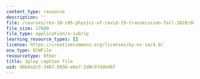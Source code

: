 ```yaml
---
content_type: resource
description: ''
file: /courses/res-10-s95-physics-of-covid-19-transmission-fall-2020/d0bda3c53467693be6e72d0c97dde487_qjUR8WJWRgQ.srt
file_size: 17689
file_type: application/x-subrip
learning_resource_types: []
license: https://creativecommons.org/licenses/by-nc-sa/4.0/
ocw_type: OCWFile
resourcetype: Other
title: 3play caption file
uid: d0bda3c5-3467-693b-e6e7-2d0c97dde487
---
```

